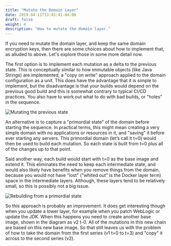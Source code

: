 ```yaml
---
title: "Mutate the Domain Layer"
date: 2019-04-11T13:43:41-04:00
draft: false
weight: 4
description: "How to mutate the domain layer."
---
```


If you need to mutate the domain layer, and keep the same domain encryption keys, 
then there are some choices about how to implement that, as alluded to above. 
Let's explore those in some more detail now. 

The first option is to implement each mutation as a delta to the previous state. 
This is conceptually similar to how immutable objects (like Java Strings) are 
implemented, a "copy on write" approach applied to the domain configuration as a 
unit.  This does have the advantage that it is simple to implement, but the 
disadvantage is that your builds would depend on the previous good build and 
this is somewhat contrary to typical CI/CD practices.  You also have to work 
out what to do with bad builds, or "holes" in the sequence.

![Mutating the previous state](/weblogic-kubernetes-operator/images/n-1.png)

An alternative is to capture a "primordial state" of the domain before starting 
the sequence.  In practical terms, this might mean creating a very simple domain 
with no applications or resources in it, and "saving" it before ever starting 
any servers.  This primordial domain (let’s call it t=0) would then be used 
to build each mutation.  So each state is built from t=0 plus all of the 
changes up to that point.  

Said another way, each build would start with t=0 as the base image and extend it. 
This eliminates the need to keep each intermediate state, and would also likely 
have benefits when you remove things from the domain, because you would not have 
"lost" ("whited out" is the Docker layer term) space in the intermediate layers. 
Although, these layers tend to be relatively small, so this is possibly not a big issue. 

![Rebuilding from a primordial state](/weblogic-kubernetes-operator/images/primordial.png)

So this approach is probably an improvement.  It does get interesting though when you 
update a lower layer, for example when you patch WebLogic or update the JDK.  When 
this happens you need to create another base image, shown in the diagram as v2 t-0. 
All of the mutations in this new chain are based on this new base image.  So that 
still leaves us with the problem of how to take the domain from the first series 
(v1 t=0 to t=3) and "copy" it across to the second series (v2).
